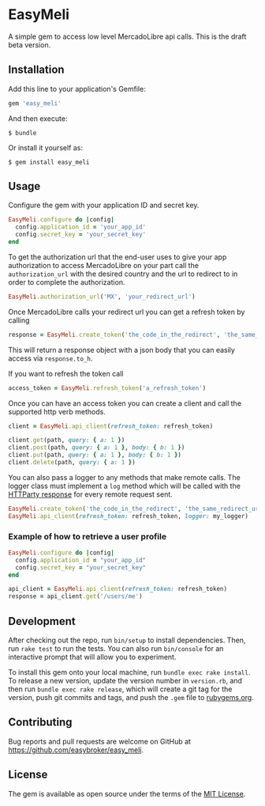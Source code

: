 # EasyMeli

A simple gem to access low level MercadoLibre api calls. This is the draft beta version.

## Installation

Add this line to your application's Gemfile:

```ruby
gem 'easy_meli'
```

And then execute:

    $ bundle

Or install it yourself as:

    $ gem install easy_meli

## Usage

Configure the gem with your application ID and secret key.

```ruby
EasyMeli.configure do |config|
  config.application_id = 'your_app_id'
  config.secret_key = 'your_secret_key'
end
```

To get the authorization url that the end-user uses to give your app authorization to access MercadoLibre on your part call the `authorization_url` with the desired country and the url to redirect to in order to complete the authorization.

```ruby
EasyMeli.authorization_url('MX', 'your_redirect_url')
```

Once MercadoLibre calls your redirect url you can get a refresh token by calling

```ruby
response = EasyMeli.create_token('the_code_in_the_redirect', 'the_same_redirect_url_as_above')
```
This will return a response object with a json body that you can easily access via `response.to_h`.

If you want to refresh the token call 

```ruby
access_token = EasyMeli.refresh_token('a_refresh_token')
```

Once you can have an access token you can create a client and call the supported http verb methods.

```ruby
client = EasyMeli.api_client(refresh_token: refresh_token)

client.get(path, query: { a: 1 })
client.post(path, query: { a: 1 }, body: { b: 1 })
client.put(path, query: { a: 1 }, body: { b: 1 })
client.delete(path, query: { a: 1 })
```

You can also pass a logger to any methods that make remote calls. The logger class must implement a `log` method which will be called with the [HTTParty response](https://www.rubydoc.info/github/jnunemaker/httparty/HTTParty/Response) for every remote request sent.

```ruby
EasyMeli.create_token('the_code_in_the_redirect', 'the_same_redirect_url_as_above', logger: my_logger)
EasyMeli.api_client(refresh_token: refresh_token, logger: my_logger)
```

### Example of how to retrieve a user profile
```ruby
EasyMeli.configure do |config|
  config.application_id = "your_app_id"
  config.secret_key = "your_secret_key"
end

api_client = EasyMeli.api_client(refresh_token: refresh_token)
response = api_client.get('/users/me')

```

## Development

After checking out the repo, run `bin/setup` to install dependencies. Then, run `rake test` to run the tests. You can also run `bin/console` for an interactive prompt that will allow you to experiment.

To install this gem onto your local machine, run `bundle exec rake install`. To release a new version, update the version number in `version.rb`, and then run `bundle exec rake release`, which will create a git tag for the version, push git commits and tags, and push the `.gem` file to [rubygems.org](https://rubygems.org).

## Contributing

Bug reports and pull requests are welcome on GitHub at https://github.com/easybroker/easy_meli.

## License

The gem is available as open source under the terms of the [MIT License](https://opensource.org/licenses/MIT).

